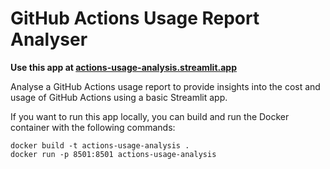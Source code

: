 # GitHub Actions Usage Report Analyser

**Use this app at [actions-usage-analysis.streamlit.app](https://actions-usage-analysis.streamlit.app/)**

Analyse a GitHub Actions usage report to provide insights into the cost and usage of GitHub Actions using a basic Streamlit app.

If you want to run this app locally, you can build and run the Docker container with the following commands:

```
docker build -t actions-usage-analysis .
docker run -p 8501:8501 actions-usage-analysis
```
